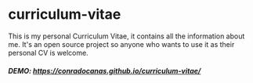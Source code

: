 # curriculum-vitae
This is my personal Curriculum Vitae, it contains all the information about me. It's an open source project so anyone who wants to use it as their personal CV is welcome.

##### DEMO: https://conradocanas.github.io/curriculum-vitae/

